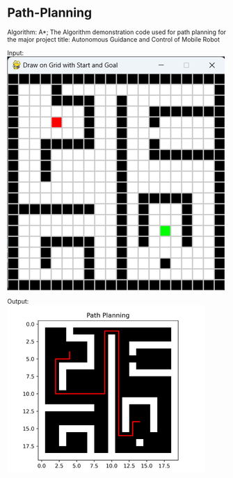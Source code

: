 # Path-Planning
Algorithm: A*; The Algorithm demonstration code used for path planning for the major project title: Autonomous Guidance and Control of Mobile Robot

Input:
<img src="input.png">

Output:
<img src="output.png">
